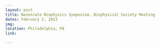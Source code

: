 ```yaml
---
layout: post
title: Nanoscale Biophysics Symposium, Biophysical Society Meeting
dates: February 2, 2013
img: 
location: Philadelphia, PA
link: 

---
```

